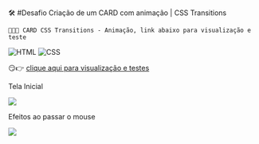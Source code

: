 🛠️ #Desafio Criação de um CARD com animação | CSS Transitions <br>





```
👨🏻‍💻 CARD CSS Transitions - Animação, link abaixo para visualização e teste

```

![HTML](https://img.shields.io/badge/HTML5-E34F26?style=for-the-badge&logo=html5&logoColor=white&link=https://github.com/diegonery465) 
![CSS](https://img.shields.io/badge/CSS3-1572B6?style=for-the-badge&logo=css3&logoColor=white&link=https://github.com/diegonery465)

😏👉 [clique aqui para visualização e testes](https://cardcsstransitions.netlify.app/) <br>



Tela Inicial <br>

<img src = "https://github.com/diegonery465/Projetos-HTML-CSS-JS/blob/main/CARD-CSSTransitions/img-READ/img01.PNG"> <br>



Efeitos ao passar o mouse <br>

<img src = "https://github.com/diegonery465/Projetos-HTML-CSS-JS/blob/main/CARD-CSSTransitions/img-READ/img02.PNG"> <br>

